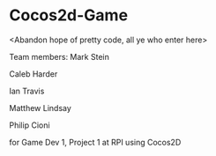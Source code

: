# Cocos2d-Game

<Abandon hope of pretty code, all ye who enter here>

Team members:
Mark Stein

Caleb Harder

Ian Travis

Matthew Lindsay

Philip Cioni 

for Game Dev 1, Project 1 at RPI using Cocos2D

